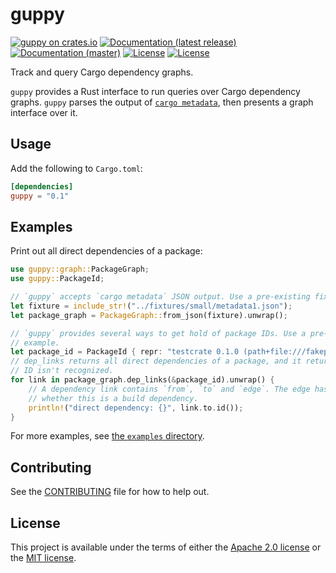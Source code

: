 # guppy

[![guppy on crates.io](https://img.shields.io/crates/v/guppy)](https://crates.io/crates/guppy) [![Documentation (latest release)](https://docs.rs/guppy/badge.svg)](https://docs.rs/guppy/) [![Documentation (master)](https://img.shields.io/badge/docs-master-brightgreen)](https://facebookincubator.github.io/cargo-guppy/guppy/) [![License](https://img.shields.io/badge/license-Apache-green.svg)](../LICENSE-APACHE) [![License](https://img.shields.io/badge/license-MIT-green.svg)](../LICENSE-MIT)

Track and query Cargo dependency graphs.

`guppy` provides a Rust interface to run queries over Cargo dependency graphs. `guppy` parses
the output of  [`cargo metadata`](https://doc.rust-lang.org/cargo/commands/cargo-metadata.html),
then presents a graph interface over it.

## Usage

Add the following to `Cargo.toml`:

```toml
[dependencies]
guppy = "0.1"
```

## Examples

Print out all direct dependencies of a package:

```rust
use guppy::graph::PackageGraph;
use guppy::PackageId;

// `guppy` accepts `cargo metadata` JSON output. Use a pre-existing fixture for these examples.
let fixture = include_str!("../fixtures/small/metadata1.json");
let package_graph = PackageGraph::from_json(fixture).unwrap();

// `guppy` provides several ways to get hold of package IDs. Use a pre-defined one for this
// example.
let package_id = PackageId { repr: "testcrate 0.1.0 (path+file:///fakepath/testcrate)".into() };
// dep_links returns all direct dependencies of a package, and it returns `None` if the package
// ID isn't recognized.
for link in package_graph.dep_links(&package_id).unwrap() {
    // A dependency link contains `from`, `to` and `edge`. The edge has information about e.g.
    // whether this is a build dependency.
    println!("direct dependency: {}", link.to.id());
}
```

For more examples, see
[the `examples` directory](https://github.com/facebookincubator/cargo-guppy/tree/master/guppy/examples).

## Contributing

See the [CONTRIBUTING](../CONTRIBUTING.md) file for how to help out.

## License

This project is available under the terms of either the [Apache 2.0 license](../LICENSE-APACHE) or the [MIT
license](../LICENSE-MIT).

<!--
README.md is generated from README.tpl by cargo readme. To regenerate:

cargo install cargo-readme
cargo readme > README.md
-->
